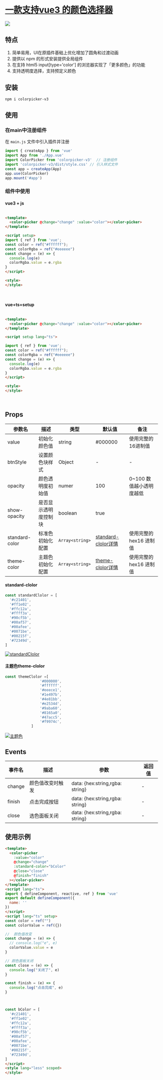 
# [一款支持vue3 的颜色选择器](https://www.npmjs.com/package/colorpicker-v3)


![](https://s4.ax1x.com/2022/01/29/HSuL80.png)
## 特点
1. 简单易用，UI在原插件基础上优化增加了圆角和过渡动画
2. 提供以 npm 的形式安装提供全局组件
3. 在支持 html5 input[type='color'] 的浏览器实现了「更多颜色」的功能
4. 支持透明度选择，支持预定义颜色
## 安装
```shell
npm i colorpicker-v3
```


## 使用

### 在main中注册组件
在 `main.js` 文件中引入插件并注册
```js
import { createApp } from 'vue'
import App from './App.vue'
import ColorPicker from 'colorpicker-v3'  // 注册组件
import 'colorpicker-v3/dist/style.css' // 引入样式文件
const app = createApp(App)
app.use(ColorPicker)
app.mount('#app')

```
### 组件中使用
#### vue3 + js
```html

<template>
  <color-picker @change="change" :value="color"></color-picker>
</template>

<script setup>
import { ref } from 'vue';
const color = ref("#ffffff");
const colorRgba = ref("#eeeeee")
const change = (e) => {
  console.log(e)
  colorRgba.value = e.rgba
}
</script>

<style>
</style>

 
```
#### vue+ts+setup
```html

<template>
  <color-picker @change="change" :value="color"></color-picker>
</template>

<script setup lang="ts">

import { ref } from 'vue';
const color = ref("#ffffff");
const colorRgba = ref("#eeeeee")
const change = (e) => {
  console.log(e)
  colorRgba.value = e.rgba
}
</script>

<style>
</style>

 
```

## Props
参数名   |描述  |  类型 | 默认值 |备注
-------- | ----- | ----- | -------- | -----
value | 初始化颜色值 |string | #000000 | 使用完整的16进制值
btnStyle | 设置颜色块样式|Object| -  |  - 
opacity|颜色透明度初始值|numer | 100 | 0~100 数值越小透明度越低
show-opacity|是否显示透明度控制块|boolean| true| 
standard-color|标准色初始化配置|`Array<string>`|[standard-clolor详情](#standard-clolor) | 使用完整的hex16 进制值
theme-color|主题色初始化配置|`Array<string>`|[theme-clolor详情](#theme-clolor) | 使用完整的hex16 进制值
#### <span id="standard-clolor">standard-clolor</span>
```js
const standardClolor = [
  '#c21401',
  '#ff1e02',
  '#ffc12a',
  '#ffff3a',
  '#90cf5b',
  '#00af57',
  '#00afee',
  '#0071be',
  '#00215f',
  '#72349d',
]

```
 [![standardClolor](https://img-blog.csdnimg.cn/img_convert/f085718fb680ac2c14f5a094594026a9.png)](https://imgtu.com/i/HSKaIs)

#### <span id="theme-clolor">主题色theme-clolor</span>
```js
const themeClolor =[
                '#000000',
                '#ffffff',
                '#eeece1',
                '#1e497b',
                '#4e81bb',
                '#e2534d',
                '#9aba60',
                '#8165a0',
                '#47acc5',
                '#f9974c',
            ]
```
[![主题色](https://img-blog.csdnimg.cn/img_convert/4c52585d23f48106e0df45fb852e9433.png)](https://imgtu.com/i/HSMSQf)
##  Events
事件名   |  描述 | 参数 |  返回值
-------- | ----- | -------- | -----
change | 颜色值改变时触发 | data: {hex:string,rgba: string}|  -
finish | 点击完成按钮 | data: {hex:string,rgba: string}|  -
close | 选色面板关闭 | data: {hex:string,rgba: string}|  -



## 使用示例

```html
<template>
  <color-picker
    :value="color"
    @change="change"
    :standard-color="bColor"
    @close="close"
    @finish="finish"
  ></color-picker>
</template>
<script lang="ts">
import { defineComponent, reactive, ref } from 'vue'
export default defineComponent({
  name: ''
})
</script>
<script lang="ts" setup>
const color = ref("")
const colorValue = ref({})

//  颜色值改变
const change = (e) => {
  // console.log("e", e)
  colorValue.value = e
}

// 颜色面板关闭
const close = (e) => {
  console.log("关闭了", e)
}

const finish = (e) => {
  console.log("点击完成", e)
}



const bColor = [
  '#c21401',
  '#ff1e02',
  '#ffc12a',
  '#ffff3a',
  '#90cf5b',
  '#00af57',
  '#00afee',
  '#0071be',
  '#00215f',
  '#72349d',
]
</script>
<style lang="less" scoped>
</style>
```
